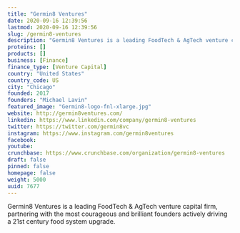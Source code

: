 ```yaml
---
title: "Germin8 Ventures"
date: 2020-09-16 12:39:56
lastmod: 2020-09-16 12:39:56
slug: /germin8-ventures
description: "Germin8 Ventures is a leading FoodTech & AgTech venture capital firm, partnering with the most courageous and brilliant founders actively driving a 21st century food system upgrade."
proteins: []
products: []
business: [Finance]
finance_type: [Venture Capital]
country: "United States"
country_code: US
city: "Chicago"
founded: 2017
founders: "Michael Lavin"
featured_image: "Germin8-logo-fnl-xlarge.jpg"
website: http://germin8ventures.com/
linkedin: https://www.linkedin.com/company/germin8-ventures
twitter: https://twitter.com/germin8vc
instagram: https://www.instagram.com/germin8ventures
facebook: 
youtube: 
crunchbase: https://www.crunchbase.com/organization/germin8-ventures
draft: false
pinned: false
homepage: false
weight: 5000
uuid: 7677
---
```

Germin8 Ventures is a leading FoodTech & AgTech venture capital firm, partnering with the most courageous and brilliant founders actively driving a 21st century food system upgrade.
